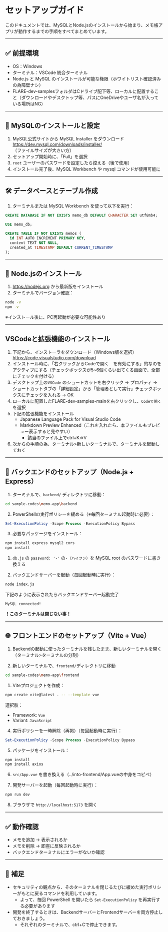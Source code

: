 # セットアップガイド
このドキュメントでは、MySQLとNode.jsのインストールから始まり、メモ帳アプリが動作するまでの手順をすべてまとめています。

---

## ✅ 前提環境

- OS：Windows
- ターミナル：VSCode 統合ターミナル
- Node.js と MySQL のインストールが可能な権限（ホワイトリスト確認済みの為障壁ナシ）
- FLARE-dev-samplesフォルダはCドライブ配下等、ローカルに配置すること（ダウンロードやデスクトップ等、パスにOneDriveやユーザ名が入っている場所はNG）

---

## 🐬 MySQLのインストールと設定

1. MySQL公式サイトから MySQL Installer をダウンロード
   https://dev.mysql.com/downloads/installer/
   （ファイルサイズが大きい方）
3. セットアップ開始時に、「Full」を選択
4. `root` ユーザーのパスワードを設定したら控える（後で使用）
5. インストール完了後、MySQL Workbench や mysql コマンドが使用可能に

---

## 🛠 データベースとテーブル作成

1. ターミナルまたは MySQL Workbench を使って以下を実行：
```sql
CREATE DATABASE IF NOT EXISTS memo_db DEFAULT CHARACTER SET utf8mb4;
```
```sql
USE memo_db;
```
```sql
CREATE TABLE IF NOT EXISTS memos (
  id INT AUTO_INCREMENT PRIMARY KEY,
  content TEXT NOT NULL,
  created_at TIMESTAMP DEFAULT CURRENT_TIMESTAMP
);
```

---

## 📝 Node.jsのインストール
1. https://nodejs.org から最新版をインストール
2. ターミナルでバージョン確認：
```bash
node -v
npm -v
```
※インストール後に、PC再起動が必要な可能性あり

---

## VSCodeと拡張機能のインストール
1. 下記から、インストーラをダウンロード（Windows版を選択）
   https://code.visualstudio.com/download
2. インストール時に、「右クリックからCodeで開く　を有効にする」的なのをアクティブにする（チェックボックスが5~6個くらい出てくる画面で、全部にチェックを付ける）
3. デスクトップ上の`VSCode` のショートカットを右クリック → プロパティ → ショートカットタブの「詳細設定」から「管理者として実行」チェックボックスにチェックを入れる → OK
4. ローカルに配置したFLARE-dev-samples-mainを右クリックし、`Codeで開く`を選択
5. 下記の拡張機能をインストール
   - Japanese Language Pack for Visual Studio Code
   - Markdown Preview Enhanced（これを入れたら、本ファイルもプレビュー表示すると見やすい）
     - 該当のファイル上でctrl+K⇒V
6. 次からの手順の為、ターミナル>新しいターミナルで、ターミナルを起動しておく

---

## 🚀 バックエンドのセットアップ（Node.js + Express）

1. ターミナルで、`backend/` ディレクトリに移動：

```bash
cd sample-codes\memo-app\backend
```

2. PowerShellの実行ポリシーを緩める（※毎回ターミナル起動時に必要）：

```powershell
Set-ExecutionPolicy -Scope Process -ExecutionPolicy Bypass
```

3. 必要なパッケージをインストール：

```bash
npm install express mysql2 cors
npm install
```

1. `db.js` の `password: '-'` の`-（ハイフン）`を MySQL root のパスワードに書き換える

2. バックエンドサーバーを起動（毎回起動時に実行）：

```bash
node index.js
```
下記のように表示されたらバックエンドサーバー起動完了
```bach
MySQL connected!
```
**！このターミナルは閉じない事！**

---

## 🌐 フロントエンドのセットアップ（Vite + Vue）

1. Backendの起動に使ったターミナルを残したまま、新しいターミナルを開く（ターミナル>ターミナルの分割）

2. 新しいターミナルで、`frontend/`ディレクトリに移動
```bash
cd sample-codes\memo-app\frontend
```

1. Viteプロジェクトを作成：

```bash
npm create vite@latest . -- --template vue
```

選択肢：
- Framework: `Vue`
- Variant: `JavaScript`

4. 実行ポリシーを一時解除（再掲）（毎回起動時に実行）：

```powershell
Set-ExecutionPolicy -Scope Process -ExecutionPolicy Bypass
```

5. パッケージをインストール：

```bash
npm install
npm install axios
```

6. `src/App.vue` を書き換える（../into-frontend/App.vueの中身をコピペ）

7. 開発サーバーを起動（毎回起動時に実行）：

```bash
npm run dev
```

8. ブラウザで `http://localhost:5173` を開く

---

## ✅ 動作確認

- メモを追加 → 表示されるか
- メモを削除 → 即座に反映されるか
- バックエンドターミナルにエラーがないか確認

---

## 📌 補足
- セキュリティの観点から、そのターミナルを閉じるたびに緩めた実行ポリシーがもとに戻るコマンドを利用しています。
  - よって、毎回 PowerShell を開いたら `Set-ExecutionPolicy` を再実行する必要があります
- 開発を終了するときは、BackendサーバーとFrontendサーバーを両方停止しておきましょう。
  - それぞれのターミナルで、ctrl+Cで停止できます。

